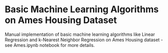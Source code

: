 # Basic Machine Learning Algorithms on Ames Housing Dataset
Manual implementation of basic machine learning algorithms like Linear Regression and k-Nearest Neighbor Regression on Ames Housing dataset - see Ames.ipynb notebook for more details.
